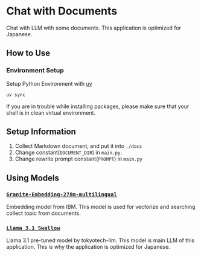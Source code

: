# Chat with Documents

Chat with LLM with some documents. This application is optimized for Japanese.

## How to Use

### Environment Setup

Setup Python Environment with [uv](https://docs.astral.sh/uv/)

```bash
uv sync
```

If you are in trouble while installing packages, please make sure that your shell is in clean virtual environment.

## Setup Information
1. Collect Markdown document, and put it into `./docs`
2. Change constant(`DOCUMENT_DIR`) in `main.py`.
3. Change rewrite prompt constant(`PROMPT`) in `main.py`

## Using Models

### [`Granite-Embedding-278m-multilingual`](https://huggingface.co/ibm-granite/granite-embedding-278m-multilingual)

Embedding model from IBM. This model is used for vectorize and searching collect topic from documents.

### [`Llama 3.1 Swallow`](https://huggingface.co/tokyotech-llm/Llama-3.1-Swallow-8B-Instruct-v0.3)

Llama 3.1 pre-tuned model by tokyotech-llm. This model is main LLM of this application. This is why the application is optimized for Japanese.
